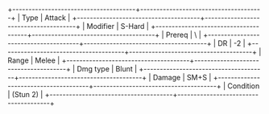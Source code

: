 +--------------------------------------+--------------------------------------+
| Type                                 | Attack                               |
+--------------------------------------+--------------------------------------+
| Modifier                             | S-Hard                           |
+--------------------------------------+--------------------------------------+
| Prereq                               | \                                    |
+--------------------------------------+--------------------------------------+
| DR                                   | -2                                   |
+--------------------------------------+--------------------------------------+
| Range                                | Melee                                |
+--------------------------------------+--------------------------------------+
| Dmg type                             | Blunt                                |
+--------------------------------------+--------------------------------------+
| Damage                               | SM+S                         |
+--------------------------------------+--------------------------------------+
| Condition                            | (Stun 2)                             |
+--------------------------------------+--------------------------------------+

